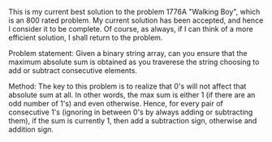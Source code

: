 This is my current best solution to the problem 1776A "Walking Boy", which is an 800 rated problem. My current solution has been accepted, and hence I consider it to be complete. Of course, as always, if I can think of a more efficient solution, I shall return to the problem. 

Problem statement: Given a binary string array, can you ensure that the maximum absolute sum is obtained as you traverese the string choosing to add or subtract consecutive elements.

Method: The key to this problem is to realize that 0's will not affect that absolute sum at all. In other words, the max sum is either 1 (if there are an odd number of 1's) and even otherwise. Hence, for every pair of consecutive 1's (ignoring in between 0's by always adding or subtracting them), if the sum is currently 1, then add a subtraction sign, otherwise and addition sign.